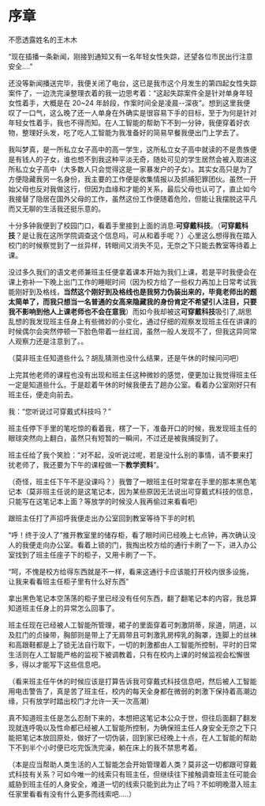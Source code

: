 # 序章
不愿透露姓名的王木木

“现在插播一条新闻，刚接到通知又有一名年轻女性失踪，还望各位市民出行注意安全....”

还没等新闻播送完毕，我便关闭了电台，这已是我市这个月发生的第四起女性失踪案件了，一边洗完澡整理衣着的我一边思考着：“这起失踪案件全是针对单身年轻女性着手，大概是在 20~24 年龄段，作案时间全是凌晨--深夜”。想到这里我便叹了一口气，这么晚了还一人单身在外确实是很容易下手的目标，至于为何是针对年轻女性着手，我也不得而知。在人工智能的帮助下不到一分钟，我便穿着好衣物，整理好头发，吃了吃人工智能为我准备好的简易早餐我便出门上学去了。

我叫梦真，是一所私立女子高中的高一学生，这所私立女子高中就读的不是贵族便是有钱人的子女，谁也想不到我这种平淡无奇，随处可见的学生居然会被入取进这所私立女子高中（大多数人只会觉得这是一家暴发户的子女）。其实女高只是为了方便隐藏我另一名身份，我主要的工作便是收集情报以及抓捕犯罪团伙。虽然一开始父母也反对我做这行，但因为血缘和才能的关系，最后父母也认可了，直止如今我接替了隐居在国外父母的工作，虽然这份工作便随着危险，但能让我摆脱这平凡而又无聊的生活我还挺乐意的。

十分多钟我便到了校园门口，看着手里接到上面的消息:**可穿戴科技**。（**可穿戴科技**？是让我在这所学院调查这个信息吗，可从和着手呢？）心里这么想得我在踏入校门的时候察觉到了一丝异样，转眼间又消失不见，无奈之下只能去教室等待着上课。

没过多久我们的语文老师兼班主任便拿着课本开始为我们上课，若是平时我便会在课上弥补一下晚上出门工作的睡眠时间（因为校方给了一些权力再加上日常考试我能刚好到及格线，**当然这个刚好到及格线也是我努力伪装出来的，毕竟老师出的题太简单了，而我只想当一名普通的女高来隐藏我的身份肯定不希望引人注目，只要我不影响到他人上课老师也不会在意我**）而如今我却被这**可穿戴科技**吸引了,胡思乱想的我发现班主任身上有些微妙的小变化，通过仔细的观察发现班主任在讲课的时候偶尔会突然停顿一下脸色带着一丝红润，虽然一般人发现不了，但我这异同常人观察力还是注意到了。。

（莫非班主任知道些什么？胡乱猜测也没什么结果，还是午休的时候问问吧）

上完其他老师的课程也没有出现和班主任这种微妙的感觉，便更加让我觉得班主任一定是知道些什么。于是趁着午休的时候我便去了趟办公室。看着办公室刚好只有班主任，便走向前去。

我：“您听说过可穿戴式科技吗？”

班主任停下手里的笔吃惊的看着我，楞了一下，准备开口的时候，我发现班主任的眼球突然向上翻白，虽然只有短暂的一瞬间，不过还是被我捕捉到了。

班主任给了我个笑脸：“对不起，没听说过呢，若是没什么别的事情，请不要来打扰老师了，我还要为下午的课程做一下**教学资料**”。

（奇怪，班主任下午不是没课吗？）我瞥了一眼班主任时常拿在手里的那本黑色笔记本（莫非班主任说的是这笔记本，因为某些原因无法说出可穿戴式科技的信息，只能写在这笔记本上面？等放学的时候没人我再偷过来看看吧）

跟班主任打了声招呼我便走出办公室回到教室等待下手的时机

“呼！终于没人了”推开教室里的储存柜，看了眼时间已经晚上七点钟，再次确认没人的我便走向办公室。看着上锁的门，我掏出校方给的通行卡刷了一下，进入办公室找到了班主任座子下的柜子，又用卡刷了一下。

“呵，不愧是校方给得东西就是不一样，看来这通行卡应该能打开校内很多设施，让我来看看班主任柜子里有什么好东西”

拿出黑色笔记本空荡荡的柜子里已经没有任何东西，翻了翻笔记本的内容，我总算知道班主任身上的异常怎么回事了。

班主任现在已经被人工智能所管理，裙子的里面穿着可刺激阴蒂，尿道，阴道，以及肛门的贞操带，胸部则是带上了无肩带且可刺激乳房榨乳的胸罩，连脚上的丝袜和高跟鞋都是上了锁无法自行取下，一切的刺激都由人工智能所控制，平时的日常生活则在人工智能严格的监视下被调教着，只有在校内上课的时候监视会松懈很多，得以才能写下这些信息吧。

（看来班主任午休的时候应该是打算告诉我可穿戴式科技信息吧，然后被人工智能用电击警告了，真是苦了班主任，校内的每天全身都在微弱的刺激下保持着高潮边缘，只有放学时踏出校门才允许一天一次高潮）

真不知道班主任是怎么忍耐下来的，本想把这笔记本公众于世，但往后面翻了翻发现就连呼吸以及性命都已经被人工智能所控制，为确保班主任人身安全无奈之下只能把笔记本放回原处，做好了一切伪装，回到家已经晚上十点，在人工智能的帮助下不到半个小时便已吃完饭洗完澡，躺在床上的我不禁思考着。

（本是应当帮助人类生活的人工智能怎会开始管理着人类？莫非这一切都跟可穿戴式科技有关系？可如今唯一的线索只有班主任，但继续往下接触调查班主任可能会威胁到班主任的人身安全，难道一切的线索只能到此为止了吗？不如明晚潜入班主任家里看看有没有什么更多而线索吧.....）
